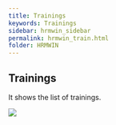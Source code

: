 ```yaml
---
title: Trainings
keywords: Trainings
sidebar: hrmwin_sidebar
permalink: hrmwin_train.html
folder: HRMWIN
---
```


## Trainings

It shows the list of trainings.

![](http://docs.risersoft.com/hrmnirvana/ImagesExt/image8_243.jpg)
